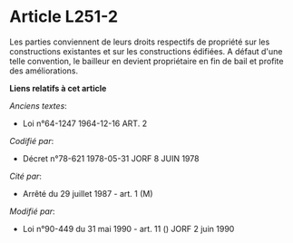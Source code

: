 # Article L251-2

Les parties conviennent de leurs droits respectifs de propriété sur les constructions existantes et sur les constructions
édifiées. A défaut d'une telle convention, le bailleur en devient propriétaire en fin de bail et profite des améliorations.

**Liens relatifs à cet article**

_Anciens textes_:

  - Loi n°64-1247 1964-12-16 ART. 2

_Codifié par_:

  - Décret n°78-621 1978-05-31 JORF 8 JUIN 1978

_Cité par_:

  - Arrêté du 29 juillet 1987 - art. 1 (M)

_Modifié par_:

  - Loi n°90-449 du 31 mai 1990 - art. 11 () JORF 2 juin 1990
